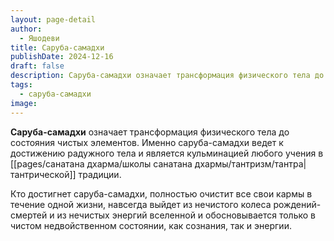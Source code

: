 ```yaml
---
layout: page-detail
author:
  - Яшодеви
title: Cаруба-самадхи
publishDate: 2024-12-16
draft: false
description: Саруба-самадхи означает трансформация физического тела до состояния чистых элементов. Именно саруба-самадхи ведет к достижению радужного тела и является кульминацией любого учения в тантрической традиции.
tags:
  - саруба-самадхи
image:
---
```

**Саруба-самадхи** означает трансформация физического тела до состояния чистых элементов. Именно саруба-самадхи ведет к достижению радужного тела и является кульминацией любого учения в [[pages/санатана дхарма/школы санатана дхармы/тантризм/тантра|тантрической]] традиции.

Кто достигнет саруба-самадхи, полностью очистит все свои кармы в течение одной жизни, навсегда выйдет из нечистого колеса рождений-смертей и из нечистых энергий вселенной и обосновывается только в чистом недвойственном состоянии, как сознания, так и энергии.